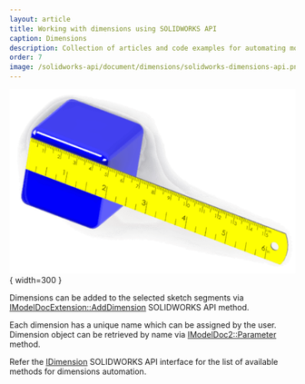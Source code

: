 ```yaml
---
layout: article
title: Working with dimensions using SOLIDWORKS API
caption: Dimensions
description: Collection of articles and code examples for automating models dimensions via SOLIDWORKS API
order: 7
image: /solidworks-api/document/dimensions/solidworks-dimensions-api.png
---
```

![Automating dimensions via SOLIDWORKS API](solidworks-dimensions-api.png){ width=300 }

Dimensions can be added to the selected sketch segments via [IModelDocExtension::AddDimension](http://help.solidworks.com/2015/english/api/sldworksapi/solidworks.interop.sldworks~solidworks.interop.sldworks.imodeldocextension~adddimension.html) SOLIDWORKS API method.

Each dimension has a unique name which can be assigned by the user. Dimension object can be retrieved by name via [IModelDoc2::Parameter](http://help.solidworks.com/2012/english/api/sldworksapi/solidworks.interop.sldworks~solidworks.interop.sldworks.imodeldoc2~parameter.html) method. 

Refer the [IDimension](http://help.solidworks.com/2012/english/api/sldworksapi/SolidWorks.Interop.sldworks~SolidWorks.Interop.sldworks.IDimension.html) SOLIDWORKS API interface for the list of available methods for dimensions automation.
